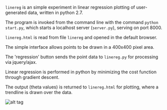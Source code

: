 `linereg` is an simple experiment in linear regression plotting of user-generated data, written in python 2.7. 

The program is invoked from the command line with the command `python start.py`, 
which starts a localhost server (`server.py`), serving on port 8000. 

`linereg.html` is read from file `linereg` and opened in the default browser. 

The simple interface allows points to be drawn in a 400x400 pixel area. 

The 'regression' button sends the point data to `linereg.py` for processing via jquery/ajax. 

Linear regression is performed in python by minimizing the cost function through gradient descent. 

The output (theta values) is returned to `linereg.html` for plotting, where a trendline is drawn over the data. 

![alt tag](https://github.com/markedwinharvey/linereg/blob/master/media/before.trendline.png)
